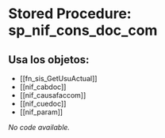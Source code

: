 # Stored Procedure: sp_nif_cons_doc_com

## Usa los objetos:
- [[fn_sis_GetUsuActual]]
- [[nif_cabdoc]]
- [[nif_causafaccom]]
- [[nif_cuedoc]]
- [[nif_param]]

*No code available.*
